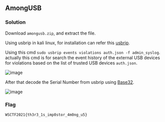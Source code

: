 ## AmongUSB

### Solution

Download `amongusb.zip`, and extract the file.

Using usbrip in kali linux, for installation can refer this [usbrip](https://github.com/snovvcrash/usbrip).

Using this cmd `sudo usbrip events violations auth.json -f admin_syslog`. actually this cmd is for search the event history of the external USB devices for violations based on the list of trusted USB devices `auth.json`.

![image](https://github.com/0hanif0/rAKSASA2023CTF-Writeups/assets/23289982/b1ae98e7-f2c4-4a87-9686-ab64ed4d3fa3)

After that decode the Serial Number from usbrip using [Base32](https://cryptii.com/pipes/base32).

![image](https://github.com/0hanif0/rAKSASA2023CTF-Writeups/assets/23289982/0dc325a0-72da-4eca-a644-6eb7e7a9e00a)

### Flag

`WSCTF2021{th3r3_1s_imp0stor_4m0ng_u5}`
